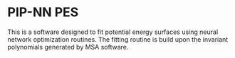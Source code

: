 # PIP-NN PES

This is a software designed to fit potential energy surfaces using neural network optimization routines. The fitting routine is build upon the invariant polynomials generated by MSA software.
